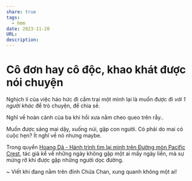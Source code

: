 ```yaml
---
share: true
tags:
  - hmm
date: 2023-11-20
URL: 
description: 
---
```


# Cô đơn hay cô độc, khao khát được nói chuyện
Nghịch lí của việc háo hức đi cắm trại một mình lại là muốn được đi *với 1 người khác* để trò chuyện, để chia sẻ. 

Nghĩ về hoàn cảnh của ba khi hồi xưa nằm cheo queo trên rẫy..

Muốn được sáng mai dậy, xuống núi, gặp con người. Có phải do mai có cuộc hẹn? Ít nghĩ về nó nhưng maybe.

Trong quyển [Hoang Dã - Hành trình tìm lại mình trên Đường mòn Pacific Crest](./Hoang%20D%C3%A3%20-%20H%C3%A0nh%20tr%C3%ACnh%20t%C3%ACm%20l%E1%BA%A1i%20m%C3%ACnh%20tr%C3%AAn%20%C4%90%C6%B0%E1%BB%9Dng%20m%C3%B2n%20Pacific%20Crest.md), tác giả kể về những ngày không gặp một ai mấy ngày liền, mà sự mừng rỡ khi được gặp những người dọc đường.

~ Viết khi đang nằm trên đỉnh Chứa Chan, xung quanh không một ai!